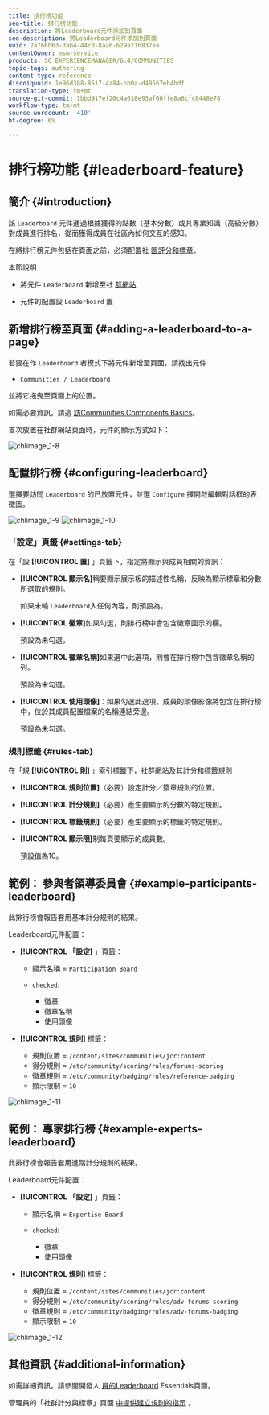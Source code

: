```yaml
---
title: 排行榜功能
seo-title: 排行榜功能
description: 將Leaderboard元件添加到頁面
seo-description: 將Leaderboard元件添加到頁面
uuid: 2a766b63-3ab4-44cd-8a26-629a71b837ea
contentOwner: msm-service
products: SG_EXPERIENCEMANAGER/6.4/COMMUNITIES
topic-tags: authoring
content-type: reference
discoiquuid: 1e96d388-8517-4a84-bb0a-d49567eb4bdf
translation-type: tm+mt
source-git-commit: 1bbd917ef20c4a618e93af66ffe8a6cfc8448e78
workflow-type: tm+mt
source-wordcount: '410'
ht-degree: 6%

---
```



# 排行榜功能 {#leaderboard-feature}

## 簡介 {#introduction}

該 `Leaderboard` 元件通過根據獲得的點數（基本分數）或其專業知識（高級分數）對成員進行排名，從而獲得成員在社區內如何交互的感知。

在將排行榜元件包括在頁面之前，必須配置社 [區評分和標章](implementing-scoring.md)。

本節說明

* 將元件 `Leaderboard` 新增至社 [群網站](overview.md#community-sites)

* 元件的配置設 `Leaderboard` 置

## 新增排行榜至頁面 {#adding-a-leaderboard-to-a-page}

若要在作 `Leaderboard` 者模式下將元件新增至頁面，請找出元件

* `Communities / Leaderboard`

並將它拖曳至頁面上的位置。

如需必要資訊，請造 [訪Communities Components Basics](basics.md)。

首次放置在社群網站頁面時，元件的顯示方式如下：

![chlimage_1-8](assets/chlimage_1-8.png)

## 配置排行榜 {#configuring-leaderboard}

選擇要訪問 `Leaderboard` 的已放置元件，並選 `Configure` 擇開啟編輯對話框的表徵圖。

![chlimage_1-9](assets/chlimage_1-9.png) ![chlimage_1-10](assets/chlimage_1-10.png)

### 「設定」頁籤 {#settings-tab}

在「設 **[!UICONTROL 置]** 」頁籤下，指定將顯示與成員相關的資訊：

* **[!UICONTROL 顯示名]**&#x200B;稱要顯示展示板的描述性名稱，反映為顯示標章和分數所選取的規則。

   如果未輸 `Leaderboard`入任何內容，則預設為。

* **[!UICONTROL 徽章]**&#x200B;如果勾選，則排行榜中會包含徽章圖示的欄。

   預設為未勾選。

* **[!UICONTROL 徽章名稱]**&#x200B;如果選中此選項，則會在排行榜中包含徽章名稱的列。

   預設為未勾選。

* **[!UICONTROL 使用頭像]**：如果勾選此選項，成員的頭像影像將包含在排行榜中，位於其成員配置檔案的名稱連結旁邊。

   預設為未勾選。

### 規則標籤 {#rules-tab}

在「規 **[!UICONTROL 則]** 」索引標籤下，社群網站及其計分和標籤規則

* **[!UICONTROL 規則位置]**（必要）設定計分／簽章規則的位置。

* **[!UICONTROL 計分規則]**（必要）產生要顯示的分數的特定規則。

* **[!UICONTROL 標籤規則]**（必要）產生要顯示的標籤的特定規則。

* **[!UICONTROL 顯示限]**&#x200B;制每頁要顯示的成員數。

   預設值為10。

## 範例： 參與者領導委員會 {#example-participants-leaderboard}

此排行榜會報告套用基本計分規則的結果。

Leaderboard元件配置：

* **[!UICONTROL 「設定]** 」頁籤：

   * 顯示名稱 = `Participation Board`
   * `checked`:

      * 徽章
      * 徽章名稱
      * 使用頭像

* **[!UICONTROL 規則]** 標籤：

   * 規則位置 = `/content/sites/communities/jcr:content`
   * 得分規則 = `/etc/community/scoring/rules/forums-scoring`
   * 徽章規則 = `/etc/community/badging/rules/reference-badging`
   * 顯示限制 = `10`

![chlimage_1-11](assets/chlimage_1-11.png)

## 範例： 專家排行榜 {#example-experts-leaderboard}

此排行榜會報告套用進階計分規則的結果。

Leaderboard元件配置：

* **[!UICONTROL 「設定]** 」頁籤：

   * 顯示名稱 = `Expertise Board`
   * `checked`:

      * 徽章
      * 使用頭像

* **[!UICONTROL 規則]** 標籤：

   * 規則位置 = `/content/sites/communities/jcr:content`
   * 得分規則 = `/etc/community/scoring/rules/adv-forums-scoring`
   * 徽章規則 = `/etc/community/badging/rules/adv-forums-badging`
   * 顯示限制 = `10`

![chlimage_1-12](assets/chlimage_1-12.png)

## 其他資訊 {#additional-information}

如需詳細資訊，請參閱開發人 [員的Leaderboard](leaderboard.md) Essentials頁面。

管理員的「社群計分與標章」頁面 [中提供建立規則的指示](implementing-scoring.md) 。
